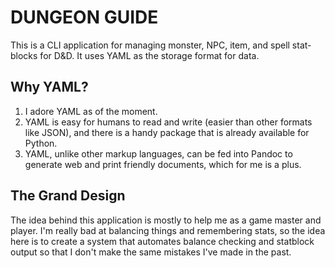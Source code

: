 # DUNGEON GUIDE

This is a CLI application for managing monster, NPC, item, and spell stat-blocks
for D&D. It uses YAML as the storage format for data.

## Why YAML?

1.  I adore YAML as of the moment.
2.  YAML is easy for humans to read and write (easier than other formats like
    JSON), and there is a handy package that is already available for Python.
3.  YAML, unlike other markup languages, can be fed into Pandoc to generate web
    and print friendly documents, which for me is a plus.

## The Grand Design

The idea behind this application is mostly to help me as a game master and
player. I'm really bad at balancing things and remembering stats, so the idea
here is to create a system that automates balance checking and statblock output
so that I don't make the same mistakes I've made in the past.